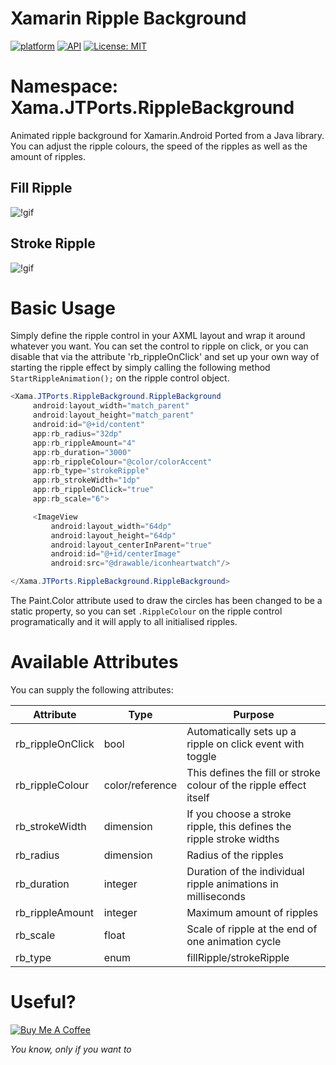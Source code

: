 # Xamarin Ripple Background
[![platform](https://img.shields.io/badge/platform-Xamarin.Android-brightgreen.svg)](https://www.xamarin.com/)
[![API](https://img.shields.io/badge/API-21%2B-orange.svg?style=flat)](https://android-arsenal.com/api?level=10s)
[![License: MIT](https://img.shields.io/badge/License-MIT-blue.svg)](https://opensource.org/licenses/MIT)

# Namespace: Xama.JTPorts.RippleBackground

Animated ripple background for Xamarin.Android Ported from a Java library. You can adjust the ripple colours, the speed of the ripples as well as the amount of ripples.

## Fill Ripple

![!gif](https://github.com/DigitalSa1nt/Xama.JTPorts.RippleBackground/blob/master/images/20190217_220639.gif?raw=true)

## Stroke Ripple

![!gif](https://github.com/DigitalSa1nt/Xama.JTPorts.RippleBackground/blob/master/images/20190217_220842.gif?raw=true)

# Basic Usage

Simply define the ripple control in your AXML layout and wrap it around whatever you want. You can set the control to ripple on click, or you can disable that via the attribute 'rb_rippleOnClick' and set up your own way of starting the ripple effect by simply calling the following method `StartRippleAnimation();` on the ripple control object.

```cs
<Xama.JTPorts.RippleBackground.RippleBackground
     android:layout_width="match_parent"
     android:layout_height="match_parent"
     android:id="@+id/content"
     app:rb_radius="32dp"
     app:rb_rippleAmount="4"
     app:rb_duration="3000"
     app:rb_rippleColour="@color/colorAccent"
     app:rb_type="strokeRipple"
     app:rb_strokeWidth="1dp"
     app:rb_rippleOnClick="true"
     app:rb_scale="6">

     <ImageView
         android:layout_width="64dp"
         android:layout_height="64dp"
         android:layout_centerInParent="true"
         android:id="@+id/centerImage"
         android:src="@drawable/iconheartwatch"/>

</Xama.JTPorts.RippleBackground.RippleBackground>
```

The Paint.Color attribute used to draw the circles has been changed to be a static property, so you can set `.RippleColour` on the ripple control programatically and it will apply to all initialised ripples.

# Available Attributes

You can supply the following attributes:

| Attribute        | Type            | Purpose                 |
|------------------|-----------------|-------------------------|
| rb_rippleOnClick | bool            | Automatically sets up a ripple on click event with toggle |
| rb_rippleColour  | color/reference | This defines the fill or stroke colour of the ripple effect itself |
| rb_strokeWidth   | dimension       | If you choose a stroke ripple, this defines the ripple stroke widths |
| rb_radius        | dimension       | Radius of the ripples   |
| rb_duration      | integer         | Duration of the individual ripple animations in milliseconds |
| rb_rippleAmount  | integer         | Maximum amount of ripples |
| rb_scale         | float           | Scale of ripple at the end of one animation cycle |
| rb_type          | enum            | fillRipple/strokeRipple |


# Useful?
<a href="https://www.buymeacoffee.com/digitalsa1nt" target="_blank"><img src="https://www.buymeacoffee.com/assets/img/custom_images/purple_img.png" alt="Buy Me A Coffee" style="height: auto !important;width: auto !important;" ></a>

 _You know, only if you want to_
